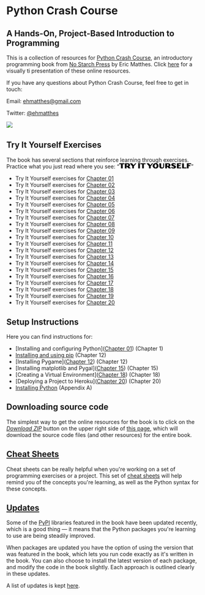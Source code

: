 Python Crash Course
===

A Hands-On, Project-Based Introduction to Programming
---

This is a collection of resources for [Python Crash Course](http://www.nostarch.com/pythoncrashcourse/), an introductory programming book from [No Starch Press](http://www.nostarch.com) by Eric Matthes. Click [here](https://mavaddat-javid-education.github.io/pcc/) for a visually ti presentation of these online resources.

If you have any questions about Python Crash Course, feel free to get in touch:

Email: ehmatthes@gmail.com

Twitter: [@ehmatthes](http://twitter.com/ehmatthes/)

<img src="https://pbs.twimg.com/profile_images/1153801365543538688/6ZRVUWah.png"  width="60vw">

<a href="try_it_yourself"></a>Try It Yourself Exercises
---
The book has several sections that reinforce learning through exercises. Practice what you just read where you see:
&#8220;<img src="tiy.svg"   width="188vw"/>&#8221;

- Try It Yourself exercises for [Chapter 01](/chapter_01/README.md)
- Try It Yourself exercises for [Chapter 02](/chapter_02/README.md)
- Try It Yourself exercises for [Chapter 03](/chapter_03/README.md)
- Try It Yourself exercises for [Chapter 04](/chapter_04/README.md)
- Try It Yourself exercises for [Chapter 05](/chapter_05/README.md)
- Try It Yourself exercises for [Chapter 06](/chapter_06/README.md)
- Try It Yourself exercises for [Chapter 07](/chapter_07/README.md)
- Try It Yourself exercises for [Chapter 08](/chapter_08/README.md)
- Try It Yourself exercises for [Chapter 09](/chapter_09/README.md)
- Try It Yourself exercises for [Chapter 10](/chapter_10/README.md)
- Try It Yourself exercises for [Chapter 11](/chapter_11/README.md)
- Try It Yourself exercises for [Chapter 12](/chapter_12/README.md)
- Try It Yourself exercises for [Chapter 13](/chapter_13/README.md)
- Try It Yourself exercises for [Chapter 14](/chapter_14/README.md)
- Try It Yourself exercises for [Chapter 15](/chapter_15/README.md)
- Try It Yourself exercises for [Chapter 16](/chapter_16/README.md)
- Try It Yourself exercises for [Chapter 17](/chapter_17/README.md)
- Try It Yourself exercises for [Chapter 18](/chapter_18/README.md)
- Try It Yourself exercises for [Chapter 19](/chapter_19/README.md)
- Try It Yourself exercises for [Chapter 20](/chapter_20/README.md)

<a href="setup_instructions"></a>Setup Instructions
---
Here you can find instructions for:

- [Installing and configuring Python]([Chapter 01](/chapter_01/README.md)) (Chapter 1)
- [Installing and using pip](/chapter_12/installing_pip.md) (Chapter 12)
- [Installing Pygame]([Chapter 12](/chapter_12/README.md)) (Chapter 12)
- [Installing matplotlib and Pygal]([Chapter 15](/chapter_15/README.md)) (Chapter 15)
- [Creating a Virtual Environment]([Chapter 18](/chapter_18/README.md)) (Chapter 18)
- [Deploying a Project to Heroku]([Chapter 20](/chapter_20/README.md)) (Chapter 20)
- [Installing Python](/appendix_a/README.md) (Appendix A)

<a href="source_code"></a>Downloading source code
---
The simplest way to get the online resources for the book is to click on the [*Download ZIP*](https://github.com/mavaddat-javid-education/pcc/archive/master.zip) button on the upper right side of [this page](https://github.com/mavaddat-javid-education/pcc), which will download the source code files (and other resources) for the entire book.

[Cheat Sheets](/cheatsheets/README.md)
---

Cheat sheets can be really helpful when you're working on a set of programming exercises or a project. This set of [cheat sheets](/cheatsheets/README.md) will help remind you of the concepts you're learning, as well as the Python syntax for these concepts.

[Updates](/updates.md)
---

Some of the [PyPI](https://en.wikipedia.org/wiki/Python_Package_Index) libraries featured in the book have been updated recently, which is a good thing &mdash; it means that the Python packages you're learning to use are being steadily improved.

When packages are updated you have the option of using the version that was featured in the book, which lets you run code exactly as it's written in the book. You can also choose to install the latest version of each package, and modify the code in the book slightly. Each approach is outlined clearly in these updates.

A list of updates is kept [here](/updates.md).

